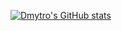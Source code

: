 [![Dmytro's GitHub stats](https://github-readme-stats.vercel.app/api?username=dmytrodruppov)](https://github.com/dmytrodruppov/github-readme-stats)
